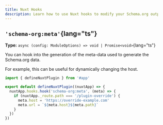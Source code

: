 ```yaml
---
title: Nuxt Hooks
description: Learn how to use Nuxt hooks to modify your Schema.org output.
---
```


## `'schema-org:meta'`{lang="ts"}

**Type:** `async (config: ModuleOptions) => void | Promise<void>`{lang="ts"}

You can hook into the generation of the meta-data used to generate the Schema.org data.

For example, this can be useful
for dynamically changing the host.

```ts [my-nuxt-plugin.ts]
import { defineNuxtPlugin } from '#app'

export default defineNuxtPlugin((nuxtApp) => {
  nuxtApp.hooks.hook('schema-org:meta', (meta) => {
    if (nuxtApp._route.path === '/plugin-override') {
      meta.host = 'https://override-example.com'
      meta.url = `${meta.host}${meta.path}`
    }
  })
})
```
